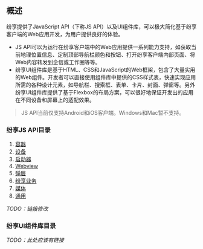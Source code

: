 ## 概述
纷享提供了JavaScript API（下称JS API）以及UI组件库，可以极大简化基于纷享客户端的Web应用开发，为用户提供良好的体验。
- JS API可以为运行在纷享客户端中的Web应用提供一系列能力支持，如获取当前地理位置信息、定制顶部导航栏颜色和按钮、打开纷享客户端内部页面、将Web内容转发到企信或工作圈等等。
- 纷享UI组件库是基于HTML、CSS和JavaScript的Web框架，包含了大量实用的Web组件。开发者可以直接使用组件库中提供的CSS样式表，快速实现应用所需的各种设计元素，如导航栏、搜索框、表单、卡片、封面、弹窗等。另外纷享UI组件库提供了基于Flexbox的布局方案，可以很好地保证开发出的应用在不同设备和屏幕上的适配效果。

>JS API当前仅支持Android和iOS客户端。Windows和Mac暂不支持。

### 纷享JS API目录
1. [容器][nav.runtime]
2. [设备][nav.device]
3. [启动器][nav.launcher]
4. [Webview][nav.webview]
5. [弹层][nav.widget]
6. [纷享业务][nav.service]
7. [媒体][nav.media]
8. [通用][nav.util]

*TODO：链接修改*

### 纷享UI组件库目录

*TODO：此处应该有链接*

[nav.runtime]:  #{nav.runtime}   (容器)
[nav.device]:   #{nav.device}    (设备)
[nav.launcher]: #{nav.launcher}  (启动器)
[nav.webview]:  #{nav.webview}   (Webview)
[nav.widget]:   #{nav.widget}    (弹层)
[nav.service]:  #{nav.service}   (纷享业务)
[nav.media]:    #{nav.media}     (媒体)
[nav.util]:     #{nav.util}      (通用)

